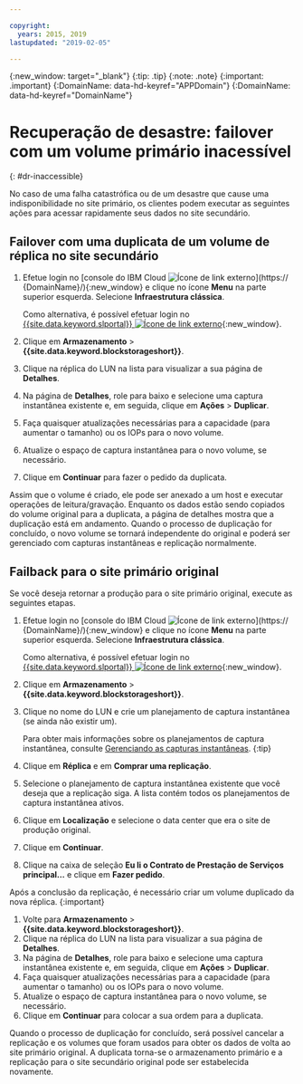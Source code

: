 ```yaml
---

copyright:
  years: 2015, 2019
lastupdated: "2019-02-05"

---
```

{:new_window: target="_blank"}
{:tip: .tip}
{:note: .note}
{:important: .important}
{:DomainName: data-hd-keyref="APPDomain"}
{:DomainName: data-hd-keyref="DomainName"}

# Recuperação de desastre: failover com um volume primário inacessível
{: #dr-inaccessible}

No caso de uma falha catastrófica ou de um desastre que cause uma indisponibilidade no site primário, os clientes podem executar as seguintes ações para acessar rapidamente seus dados no site secundário.

## Failover com uma duplicata de um volume de réplica no site secundário

1. Efetue login no [console do IBM Cloud ![Ícone de link externo](../../icons/launch-glyph.svg "Ícone de link externo")](https://
{DomainName}/){:new_window} e clique no ícone **Menu** na parte superior esquerda. Selecione **Infraestrutura clássica**.

   Como alternativa, é possível efetuar login no [{{site.data.keyword.slportal}} ![Ícone de link externo](../../icons/launch-glyph.svg "Ícone de link externo")](https://control.softlayer.com/){:new_window}.
2. Clique em **Armazenamento** > **{{site.data.keyword.blockstorageshort}}**.
3. Clique na réplica do LUN na lista para visualizar a sua página de **Detalhes**.
4. Na página de **Detalhes**, role para baixo e selecione uma captura instantânea existente e, em seguida, clique em **Ações** > **Duplicar**.
5. Faça quaisquer atualizações necessárias para a capacidade (para aumentar o tamanho) ou os IOPs para o novo volume.
6. Atualize o espaço de captura instantânea para o novo volume, se necessário.
7. Clique em **Continuar** para fazer o pedido da duplicata.

Assim que o volume é criado, ele pode ser anexado a um host e executar operações de leitura/gravação. Enquanto os dados estão sendo copiados do volume original para a duplicata, a página de detalhes mostra que a duplicação está em andamento. Quando o processo de duplicação for concluído, o novo volume se tornará independente do original e poderá ser gerenciado com capturas instantâneas e replicação normalmente.

## Failback para o site primário original

Se você deseja retornar a produção para o site primário original, execute as seguintes etapas.

1. Efetue login no [console do IBM Cloud ![Ícone de link externo](../../icons/launch-glyph.svg "Ícone de link externo")](https://
{DomainName}/){:new_window} e clique no ícone **Menu** na parte superior esquerda. Selecione **Infraestrutura clássica**.

   Como alternativa, é possível efetuar login no [{{site.data.keyword.slportal}} ![Ícone de link externo](../../icons/launch-glyph.svg "Ícone de link externo")](https://control.softlayer.com/){:new_window}.
2. Clique em **Armazenamento** > **{{site.data.keyword.blockstorageshort}}**.
3. Clique no nome do LUN e crie um planejamento de captura instantânea (se ainda não existir um).

   Para obter mais informações sobre os planejamentos de captura instantânea, consulte [Gerenciando as capturas instantâneas](/docs/infrastructure/BlockStorage?topic=BlockStorage-managingSnapshots#addingschedule).
   {:tip}
4. Clique em **Réplica** e em **Comprar uma replicação**.
5. Selecione o planejamento de captura instantânea existente que você deseja que a replicação siga. A lista contém todos os planejamentos de captura instantânea ativos.
6. Clique em **Localização** e selecione o data center que era o site de produção original.
7. Clique em **Continuar**.
8. Clique na caixa de seleção **Eu li o Contrato de Prestação de Serviços principal…** e clique em **Fazer pedido**.

Após a conclusão da replicação, é necessário criar um volume duplicado da nova réplica.
{:important}

1. Volte para **Armazenamento** > **{{site.data.keyword.blockstorageshort}}**.
2. Clique na réplica do LUN na lista para visualizar a sua página de **Detalhes**.
3. Na página de **Detalhes**, role para baixo e selecione uma captura instantânea existente e, em seguida, clique em **Ações** > **Duplicar**.
4. Faça quaisquer atualizações necessárias para a capacidade (para aumentar o tamanho) ou os IOPs para o novo volume.
5. Atualize o espaço de captura instantânea para o novo volume, se necessário.
6. Clique em **Continuar** para colocar a sua ordem para a duplicata.

Quando o processo de duplicação for concluído, será possível cancelar a replicação e os volumes que foram usados para obter os dados de volta ao site primário original. A duplicata torna-se o armazenamento primário e a replicação para o site secundário original pode ser estabelecida novamente.
